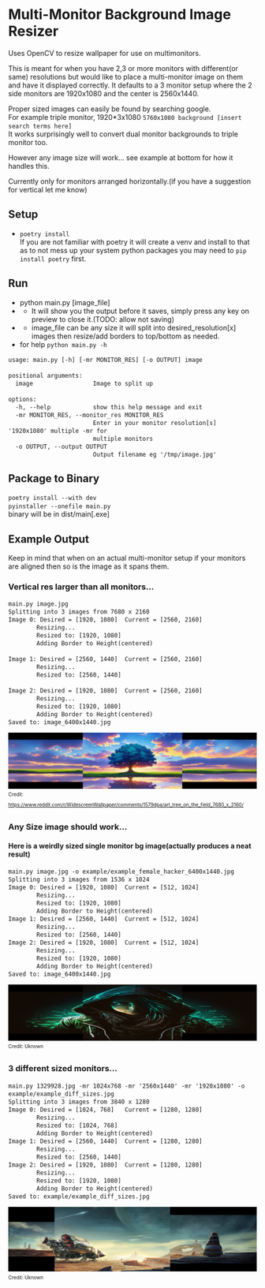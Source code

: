 # Multi-Monitor Background Image Resizer
Uses OpenCV to resize wallpaper for use on multimonitors.

This is meant for when you have 2,3 or more monitors with different(or same) resolutions
but would like to place a multi-monitor image on them and have it displayed correctly.
It defaults to a 3 monitor setup where the 2 side monitors are 1920x1080 and the center is 2560x1440.

Proper sized images can easily be found by searching google.  
For example triple monitor, 1920*3x1080 `5760x1080 background [insert search terms here]`  
It works surprisingly well to convert dual monitor backgrounds to triple monitor too.
  
However any image size will work... see example at bottom for how it handles this.
  
Currently only for monitors arranged horizontally.(if you have a suggestion for vertical let me know)

## Setup
* `poetry install`  
If you are not familiar with poetry it will create a venv and install to that as to not mess up your system python packages you may need to `pip install poetry` first.

## Run
* python main.py [image_file]
* * It will show you the output before it saves, simply press any key on preview to close it.(TODO: allow not saving)
* * image_file can be any size it will split into desired_resolution[x] images then resize/add borders to top/bottom as needed.
* for help `python main.py -h`  

```
usage: main.py [-h] [-mr MONITOR_RES] [-o OUTPUT] image

positional arguments:
  image                 Image to split up

options:
  -h, --help            show this help message and exit
  -mr MONITOR_RES, --monitor_res MONITOR_RES
                        Enter in your monitor resolution[s] '1920x1080' multiple -mr for
                        multiple monitors
  -o OUTPUT, --output OUTPUT
                        Output filename eg '/tmp/image.jpg'
```

## Package to Binary
`poetry install --with dev`  
`pyinstaller --onefile main.py`  
binary will be in dist/main[.exe]

## Example Output
Keep in mind that when on an actual multi-monitor setup if your monitors are aligned then so is the image as it spans them.
### Vertical res larger than all monitors...
```
main.py image.jpg
Splitting into 3 images from 7680 x 2160
Image 0: Desired = [1920, 1080]  Current = [2560, 2160]
        Resizing...
        Resized to: [1920, 1080]
        Adding Border to Height(centered)

Image 1: Desired = [2560, 1440]  Current = [2560, 2160]
        Resizing...
        Resized to: [2560, 1440]

Image 2: Desired = [1920, 1080]  Current = [2560, 2160]
        Resizing...
        Resized to: [1920, 1080]
        Adding Border to Height(centered)
Saved to: image_6400x1440.jpg
```
![Oversized](example/example_2560xoversize_6400x1440.jpg)
<sub><sup>Credit: https://www.reddit.com/r/WidescreenWallpaper/comments/1579dpa/art_tree_on_the_field_7680_x_2160/</sub></sup>

### Any Size image should work...
#### Here is a weirdly sized single monitor bg image(actually produces a neat result)
```
main.py image.jpg -o example/example_female_hacker_6400x1440.jpg
Splitting into 3 images from 1536 x 1024
Image 0: Desired = [1920, 1080]  Current = [512, 1024]
        Resizing...
        Resized to: [1920, 1080]
        Adding Border to Height(centered)
Image 1: Desired = [2560, 1440]  Current = [512, 1024]
        Resizing...
        Resized to: [2560, 1440]
Image 2: Desired = [1920, 1080]  Current = [512, 1024]
        Resizing...
        Resized to: [1920, 1080]
        Adding Border to Height(centered)
Saved to: image_6400x1440.jpg
```
![Female_Hacker](example/female_hacker_6400x1440.jpg)
<sub><sup>Credit: Uknown</sub></sup>

### 3 different sized monitors...
```
main.py 1329928.jpg -mr 1024x768 -mr '2560x1440' -mr '1920x1080' -o example/example_diff_sizes.jpg
Splitting into 3 images from 3840 x 1280
Image 0: Desired = [1024, 768]   Current = [1280, 1280]
        Resizing...
        Resized to: [1024, 768]
        Adding Border to Height(centered)
Image 1: Desired = [2560, 1440]  Current = [1280, 1280]
        Resizing...
        Resized to: [2560, 1440]
Image 2: Desired = [1920, 1080]  Current = [1280, 1280]
        Resizing...
        Resized to: [1920, 1080]
        Adding Border to Height(centered)
Saved to: example/example_diff_sizes.jpg
```
![Example_Multi_Size](example/example_diff_sizes.jpg)
<sub><sup>Credit: Uknown</sub></sup>

